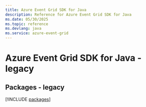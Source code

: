 ```yaml
---
title: Azure Event Grid SDK for Java
description: Reference for Azure Event Grid SDK for Java
ms.date: 05/30/2025
ms.topic: reference
ms.devlang: java
ms.service: azure-event-grid
---
```

# Azure Event Grid SDK for Java - legacy
## Packages - legacy
[!INCLUDE [packages](event-grid-index.md)]